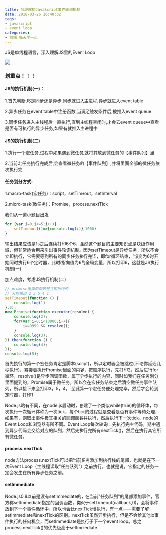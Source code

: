 ```yaml
---
title: 我理解的JavaScript事件轮询机制
date: 2018-03-26 16:40:32
tags: 
- javascript
- event loop
categories:
- 前端,每天学一点
---
```

JS是单线程语言，深入理解JS里的Event Loop

<!--more-->
![](https://timgsa.baidu.com/timg?image&quality=80&size=b9999_10000&sec=1522036338964&di=1eea5b73d1da870b6ef4f05cd08f521a&imgtype=0&src=http%3A%2F%2Fstatic.codeceo.com%2Fimages%2F2015%2F09%2F6a5656453ef29f5120550fa98b53eae1.png)

### 划重点！！！

#### JS的执行机制(一)：

1.首先判断JS是同步还是异步,同步就进入主进程,异步就进入event table

2.异步任务在event table中注册函数,当满足触发条件后,被推入event queue

3.同步任务进入主线程后一直执行,直到主线程空闲时,才会去event queue中查看是否有可执行的异步任务,如果有就推入主进程中

#### JS的执行机制(二)

1.执行一个宏任务,过程中如果遇到微任务,就将其放到微任务的【事件队列】里

2.当前宏任务执行完成后,会查看微任务的【事件队列】,并将里面全部的微任务依次执行完

#### 任务划分方式:

1.macro-task(宏任务)：script，setTimeout，setInterval

2.micro-task(微任务)：Promise，process.nextTick

我们从一道小题目出发

```javascript
for (var i=0;i<=5;i++){
    setTimeout(()=>{console.log(i)},1000)
}
```

输出结果应该是1s之后连续打印6个6，虽然这个题目的主要知识点是块级作用域，但非常适合用来引出事件轮询机制。因为setTimeout是异步任务，所以不会立即执行，它需要等到所有的同步任务执行完毕，即for循环结束，当i变为6时开始同时执行6个定时器，此时i指向值为6的全局变量，所以打印6，这就是JS执行机制(一)

加点难度，考虑JS执行机制(二)

```javascript
// promise里面的函数是立即执行的
// 分别输出 2 3 5 4 1
setTimeout(function () {
    console.log(1)
},0);
new Promise(function executor(resolve) {
    console.log(2);
    for(var i=0;i<10000;i++){
        i==9999 && resolve();
    }
    console.log(3);
}).then(function () {
    console.log(4);
});
console.log(5);
```
首先执行的第一个宏任务肯定是脚本(script)，所以定时器会被跳过(不论你延迟几秒执行)，紧接着执行Promise里面的内容，按顺序执行，先打印2，然后进行for循环，resolve()是异步回调函数，属于异步执行的内容，同时如我们在任务划分里面提到的，Promise属于微任务，所以会在宏任务结束之后清空微任务事件队列，所以接下来会打印3，5，4。
至此第一个宏任务便处理完毕，然后才会轮到定时器，打印1

Node.js略有不同，在node.js启动时，创建了一个类似while(true)的循环体，每次执行一次循环体称为一次tick，每个tick的过程就是查看是否有事件等待处理，如果有，则取出事件极其相关的回调函数并执行，然后执行下一次tick。node的Event Loop和浏览器有所不同。Event Loop每次轮询：先执行完主代码，期中遇到异步代码会交给对应的队列，然后先执行完所有nextTick()，然后在执行其它所有微任务。

#### process.nextTick

node方法process.nextTick可以把当前任务添加到执行栈的尾部，也就是在下一次Event Loop（主线程读取"任务队列"）之前执行。也就是说，它指定的任务一定会发生在所有异步任务之前。

#### setImmediate

Node.js0.8以前是没有setImmediate的，在当前"任务队列"的尾部添加事件，官方称setImmediate指定的回调函数，类似于setTimeout(callback,0)，会将事件放到下一个事件循环中，所以也会比nextTick慢执行，有一点——需要了解setImmediate和nextTick的区别。nextTick虽然异步执行，但是不会给其他io事件执行的任何机会，而setImmediate是执行于下一个event loop。总之process.nextTick()的优先级高于setImmediate
